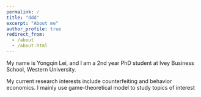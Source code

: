 ```yaml
---
permalink: /
title: "ddd"
excerpt: "About me"
author_profile: true
redirect_from: 
  - /about
  - /about.html
---
```


My name is Yongqin Lei, and I am a 2nd year PhD student at Ivey Business School, Western University. 

My current research interests include counterfeiting and behavior economics. I mainly use game-theoretical model to study topics of interest

